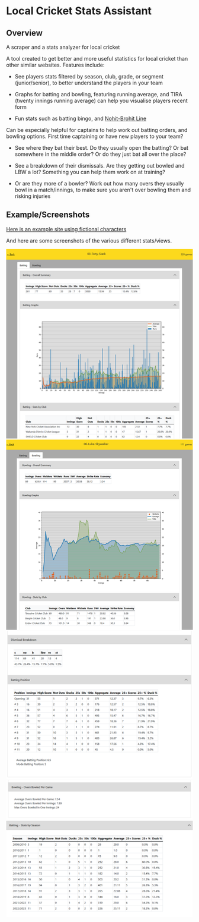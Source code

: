 # Local Cricket Stats Assistant

## Overview

A scraper and a stats analyzer for local cricket

A tool created to get better and more useful statistics for local cricket than other similar websites. Features include:

- See players stats filtered by season, club, grade, or segment (junior/senior), to better understand the players in your team

- Graphs for batting and bowling, featuring running average, and TIRA (twenty innings running average) can help you visualise players recent form

- Fun stats such as batting bingo, and [Nohit-Brohit Line](https://i.redd.it/ezgnsrztdaa11.png)

Can be especially helpful for captains to help work out batting orders, and bowling options. First time captaining or have new players to your team?

- See where they bat their best. Do they usually open the batting? Or bat somewhere in the middle order? Or do they just bat all over the place?

- See a breakdown of their dismissals. Are they getting out bowled and LBW a lot? Something you can help them work on at training?

- Or are they more of a bowler? Work out how many overs they usually bowl in a match/innings, to make sure you aren't over bowling them and risking injuries

## Example/Screenshots

[Here is an example site using fictional characters](https://lcsa-demo.netlify.app/)

And here are some screenshots of the various different stats/views.

![Screenshot1](/Screenshots/LCSA-Screenshot1.png)
![Screenshot2](/Screenshots/LCSA-Screenshot2.png)
![Screenshot3](/Screenshots/LCSA-Screenshot3.png)
![Screenshot4](/Screenshots/LCSA-Screenshot4.png)
![Screenshot5](/Screenshots/LCSA-Screenshot5.png)